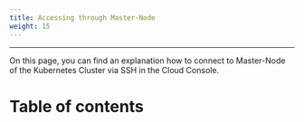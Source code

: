 ```yaml
---
title: Accessing through Master-Node
weight: 15
---
```

___
On this page, you can find an explanation how to connect to Master-Node of the Kubernetes Cluster via SSH in the Cloud Console.

# Table of contents